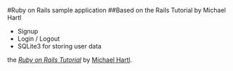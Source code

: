 #Ruby on Rails sample application
##Based on the Rails Tutorial by Michael Hartl

* Signup
* Login / Logout
* SQLite3 for storing user data


the [*Ruby on Rails Tutorial*](http://railstutorial.org/)
by [Michael Hartl](http://michaelhartl.com/).